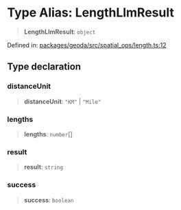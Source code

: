 # Type Alias: LengthLlmResult

> **LengthLlmResult**: `object`

Defined in: [packages/geoda/src/spatial\_ops/length.ts:12](https://github.com/GeoDaCenter/openassistant/blob/36f516b8229288259590b2d9dab3b10cbfc3cbfd/packages/geoda/src/spatial_ops/length.ts#L12)

## Type declaration

### distanceUnit

> **distanceUnit**: `"KM"` \| `"Mile"`

### lengths

> **lengths**: `number`[]

### result

> **result**: `string`

### success

> **success**: `boolean`
